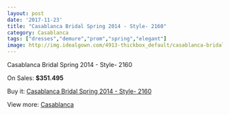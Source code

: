 ```yaml
---
layout: post
date: '2017-11-23'
title: "Casablanca Bridal Spring 2014 - Style- 2160"
category: Casablanca
tags: ["dresses","demure","prom","spring","elegant"]
image: http://img.idealgown.com/4913-thickbox_default/casablanca-bridal-spring-2014-style-2160.jpg
---
```

Casablanca Bridal Spring 2014 - Style- 2160

On Sales: **$351.495**
<a href="https://www.idealgown.com/en/casablanca/2213-casablanca-bridal-spring-2014-style-2160.html"><amp-img layout="responsive" width="600" height="600" src="//img.idealgown.com/4913-thickbox_default/casablanca-bridal-spring-2014-style-2160.jpg" alt="Casablanca Bridal Spring 2014 - Style- 2160 0" /></a>
<a href="https://www.idealgown.com/en/casablanca/2213-casablanca-bridal-spring-2014-style-2160.html"><amp-img layout="responsive" width="600" height="600" src="//img.idealgown.com/4914-thickbox_default/casablanca-bridal-spring-2014-style-2160.jpg" alt="Casablanca Bridal Spring 2014 - Style- 2160 1" /></a>
<a href="https://www.idealgown.com/en/casablanca/2213-casablanca-bridal-spring-2014-style-2160.html"><amp-img layout="responsive" width="600" height="600" src="//img.idealgown.com/4912-thickbox_default/casablanca-bridal-spring-2014-style-2160.jpg" alt="Casablanca Bridal Spring 2014 - Style- 2160 2" /></a>

Buy it: [Casablanca Bridal Spring 2014 - Style- 2160](https://www.idealgown.com/en/casablanca/2213-casablanca-bridal-spring-2014-style-2160.html "Casablanca Bridal Spring 2014 - Style- 2160")

View more: [Casablanca](https://www.idealgown.com/en/31-casablanca "Casablanca")